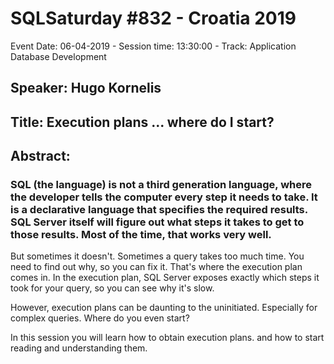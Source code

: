 # SQLSaturday #832 - Croatia 2019
Event Date: 06-04-2019 - Session time: 13:30:00 - Track: Application  Database Development
## Speaker: Hugo Kornelis
## Title: Execution plans ... where do I start?
## Abstract:
### SQL (the language) is not a third generation language, where the developer tells the computer every step it needs to take. It is a declarative language that specifies the required results. SQL Server itself will figure out what steps it takes to get to those results. Most of the time, that works very well.

But sometimes it doesn't. Sometimes a query takes too much time. You need to find out why, so you can fix it. That's where the execution plan comes in. In the execution plan, SQL Server exposes exactly which steps it took for your query, so you can see why it's slow.

However, execution plans can be daunting to the uninitiated. Especially for complex queries. Where do you even start?

In this session you will learn how to obtain execution plans. and how to start reading and understanding them.
